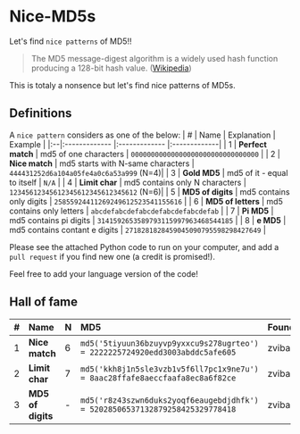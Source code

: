 # Nice-MD5s
Let's find `nice patterns` of MD5!!

> The MD5 message-digest algorithm is a widely used hash function producing a 128-bit hash value. ([Wikipedia](https://en.wikipedia.org/wiki/MD5))

This is totaly a nonsence but let's find nice patterns of MD5s.


## Definitions

A `nice pattern` considers as one of the below:
| # | Name | Explanation | Example | 
|:--|:------------- |:------------- |:-------------| 
| 1 | **Perfect match** | md5 of one characters | `00000000000000000000000000000000` | 
| 2 | **Nice match** | md5 starts with N-same characters | `444431252d6a104a05fe4a0c6a53a999` (N=4)| 
| 3 | **Gold MD5** | md5 of it - equal to itself | `N/A` | 
| 4 | **Limit char** | md5 contains only N characters | `12345612345612345612345612345612` (N=6)| 
| 5 | **MD5 of digits** | md5 contains only digits | `25855924411269249612523541155616` | 
| 6 | **MD5 of letters** | md5 contains only letters | `abcdefabcdefabcdefabcdefabcdefab` |
| 7 | **Pi MD5** | md5 contains pi digits | `3141592653589793115997963468544185` |
| 8 | **e MD5** | md5 contains contant e digits | `2718281828459045090795598298427649` |

Please see the attached Python code to run on your computer, and add a `pull request` if you find new one (a credit is promised!).

Feel free to add your language version of the code!

## Hall of fame

| # | Name | N | MD5 | Founder | 
|:--|:------------- |:---|:-------------|:-------------| 
| 1 | **Nice match** | 6 |`md5('5tiyuun36bzuyvp9yxxcu9s278ugrteo') = 2222225724920edd3003abddc5afe605` |zvibazak |
| 2 | **Limit char** | 7 |`md5('kkh8j1n5sle3vzb1v5f6ll7pc1x9ne7u') = 8aac28ffafe8aeccfaafa8ec8a6f82ce`|zvibazak |
| 3 | **MD5 of digits** | - |`md5('r8z43szwn6duks2yoqf6eaugebdjdhfk') = 52028506537132879258425329778418`|zvibazak |
